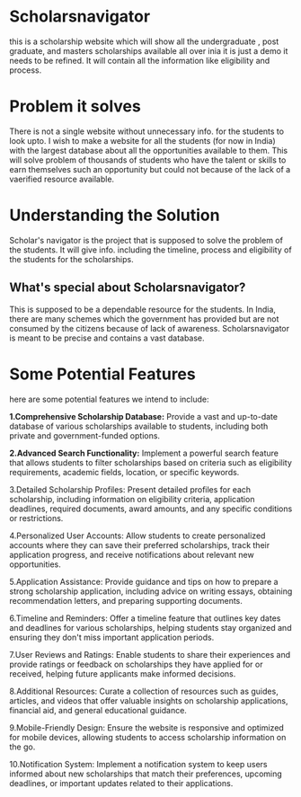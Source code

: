 # Scholarsnavigator
this is a scholarship website which will show all the undergraduate , post graduate, and masters scholarships available all over inia it is just a demo it needs to be refined. It will contain all the information like eligibility and process.
# Problem it solves
There is not a single website without unnecessary info. for the students to look upto. I wish to make a website for all the students (for now in India) with the largest database about all the opportunities available to them. This will solve problem of thousands of students who have the talent or skills to earn themselves such an opportunity but could not because of the lack of a vaerified resource available.
# Understanding the Solution
Scholar's navigator is the project that is supposed to solve the problem of the students. It will give info. including the timeline, process and eligibility of the students for the scholarships. 
## What's special about Scholarsnavigator?
This is supposed to be a dependable resource for the students. In India, there are many schemes which the government has provided but are not consumed by the citizens because of lack of awareness. Scholarsnavigator is meant to be precise and contains a vast database.
# Some Potential Features
here are some potential features we intend to include:

<b>1.Comprehensive Scholarship Database:</b> Provide a vast and up-to-date database of various scholarships available to students, including both private and government-funded options.

<b>2.Advanced Search Functionality:</b> Implement a powerful search feature that allows students to filter scholarships based on criteria such as eligibility requirements, academic fields, location, or specific keywords.

3.Detailed Scholarship Profiles: Present detailed profiles for each scholarship, including information on eligibility criteria, application deadlines, required documents, award amounts, and any specific conditions or restrictions.

4.Personalized User Accounts: Allow students to create personalized accounts where they can save their preferred scholarships, track their application progress, and receive notifications about relevant new opportunities.

5.Application Assistance: Provide guidance and tips on how to prepare a strong scholarship application, including advice on writing essays, obtaining recommendation letters, and preparing supporting documents.

6.Timeline and Reminders: Offer a timeline feature that outlines key dates and deadlines for various scholarships, helping students stay organized and ensuring they don't miss important application periods.

7.User Reviews and Ratings: Enable students to share their experiences and provide ratings or feedback on scholarships they have applied for or received, helping future applicants make informed decisions.

8.Additional Resources: Curate a collection of resources such as guides, articles, and videos that offer valuable insights on scholarship applications, financial aid, and general educational guidance.

9.Mobile-Friendly Design: Ensure the website is responsive and optimized for mobile devices, allowing students to access scholarship information on the go.

10.Notification System: Implement a notification system to keep users informed about new scholarships that match their preferences, upcoming deadlines, or important updates related to their applications.
